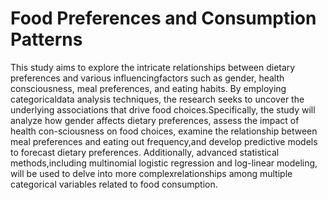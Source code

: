 # Food Preferences and Consumption Patterns
This study aims to explore the intricate relationships between dietary preferences and various influencingfactors such as gender, health consciousness, meal preferences, and eating habits. By employing categoricaldata analysis techniques, the research seeks to uncover the underlying associations that drive food choices.Specifically, the study will analyze how gender affects dietary preferences, assess the impact of health con-sciousness on food choices, examine the relationship between meal preferences and eating out frequency,and develop predictive models to forecast dietary preferences. Additionally, advanced statistical methods,including multinomial logistic regression and log-linear modeling, will be used to delve into more complexrelationships among multiple categorical variables related to food consumption.
